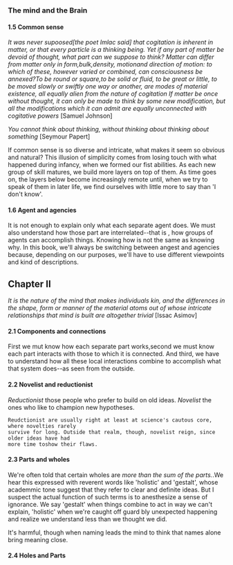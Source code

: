 ### The mind and the Brain


#### 1.5 Common sense

 *It was never supoosed[the poet Imlac said] that cogitation is inherent in matter,
 or that every particle is a thinking being. Yet if any part of matter be devoid of thought,
 what part can we suppose to think? Matter can differ from matter only in form,bulk,density,
 motionand direction of motion: to which of these, however varied or combined, can consciousness
 be annexed?To be round or square,to be solid or fluid, to be great or little, to be moved
 slowly or swiftly one way or another, are modes of material existence, all equally alien from the
 nature of cogitation If matter be once without thought, it can only be made to think by some
 new modification, but all the modifications which it can admit are equally unconnected with
 cogitative powers* [Samuel Johnson]
 
 *You cannot think about thinking, without thinking about thinking about something* [Seymour Papert]
 
 If common sense is so diverse and intricate, what makes it seem so obvious and natural? This
 illusion of simplicity comes from losing touch with what happened during infancy, when we formed
 our fist abilities. As each new group of skill matures, we build more layers on top of them.
 As time goes on, the layers below become increasingly remote until, when we try to speak of 
 them in later life, we find ourselves with little more to say than 'I don't know'.
 
#### 1.6 Agent and agencies

It is not enough to explain only what each separate agent does. We must also understand how those
part are interrelated--that is , how groups of agents can accomplish things.
Knowing how is not the same as knowing why. In this book, we'll always be switching between angest
and agencies because, depending on our purposes, we'll have to use different viewpoints and kind
of descriptions.

## Chapter II

*It is the nature of the mind that makes individuals kin, and the differences in the shape, form
or manner of the material atoms out of whose intricate relationships that mind is built are 
altogether trivial* [Issac Asimov]

#### 2.1 Components and connections

First we mut know how each separate part works,second we must know each part interacts with those
to which it is connected. And third, we have to understand how all these local interactions combine
to accomplish what that system does--as seen from the outside.


#### 2.2 Novelist and reductionist

*Reductionist* those people who prefer to build on old ideas.
*Novelist* the ones who like to champion new hypotheses.

    Reudctionist are usually right at least at science's cautous core, where novelties rarely
    survive for long. Outside that realm, though, novelist reign, since older ideas have had 
    more time toshow their flaws.
    
#### 2.3 Parts and wholes

We're often told that certain wholes are *more than the sum of the parts.*.We hear this expressed
with reverent words like 'holistic' and 'gestalt', whose academmic tone suggest that they refer
to clear and definite ideas. But I suspect the actual function of such terms is to anesthesize
a sense of ignorance. We say 'gestalt' when things combine to act in way we can't explain, 
'holistic' when we're caught off guard bly unexpected happening and realize we understand less
than we thought we did. 

It's harmful, though when naming leads the mind to think that names alone bring meaning close.

#### 2.4 Holes and Parts


    
